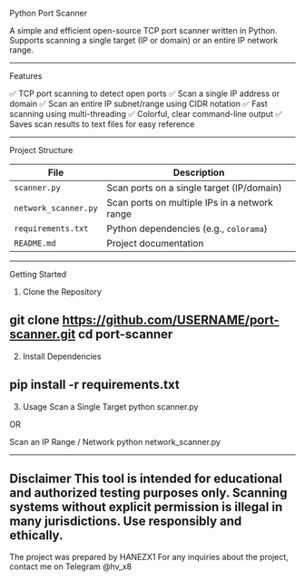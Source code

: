 Python Port Scanner

A simple and efficient open-source TCP port scanner written in Python.  
Supports scanning a single target (IP or domain) or an entire IP network range.

---

Features

✅ TCP port scanning to detect open ports
✅ Scan a single IP address or domain
✅ Scan an entire IP subnet/range using CIDR notation
✅ Fast scanning using multi-threading
✅ Colorful, clear command-line output
✅ Saves scan results to text files for easy reference

---

Project Structure

| File                  | Description                                  |
|-----------------------|----------------------------------------------|
| `scanner.py`          | Scan ports on a single target (IP/domain)   |
| `network_scanner.py`  | Scan ports on multiple IPs in a network range|
| `requirements.txt`    | Python dependencies (e.g., `colorama`)      |
| `README.md`           | Project documentation                        |

---

Getting Started

1. Clone the Repository

git clone https://github.com/USERNAME/port-scanner.git
cd port-scanner
---------------------------------------------------------
2. Install Dependencies

pip install -r requirements.txt
----------------------------------------------------------
3. Usage
Scan a Single Target
python scanner.py

OR 

Scan an IP Range / Network
python network_scanner.py

---------------------------------------------------------
Disclaimer
This tool is intended for educational and authorized testing purposes only.
Scanning systems without explicit permission is illegal in many jurisdictions.
Use responsibly and ethically.
----------------------------------------------------------
The project was prepared by HANEZX1 
For any inquiries about the project, contact me on Telegram @hv_x8

